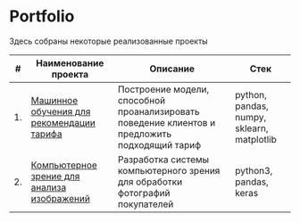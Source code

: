 # Portfolio

Здесь собраны некоторые реализованные проекты

| #    | Наименование проекта                | Описание                                                     | Стек                                                         |
| ---- | ------------------------------------------------------------ | ------------------------------------------------------------ | ------------------------------------------------------------ |
| 1.   | [Машинное обучения для рекомендации тарифа](https://github.com/LucienLouvain/yandex_practicum_projects/tree/f358bca7019fb7a7d2353b1d2ad755773b1d2982/ML%20for%20tariff%20recommendation) | Построение модели, способной проанализировать поведение клиентов и предложить подходящий тариф  | python, pandas, numpy, sklearn, matplotlib       |
| 2.   | [Компьютерное зрение для анализа изображений](https://github.com/LucienLouvain/yandex_practicum_projects/tree/1cf02b94d07a353b3c7517ed77010077f7b9798f/Computer%20vision%20for%20images) | Разработка системы компьютерного зрения для обработки фотографий покупателей  | python3, pandas, keras |
